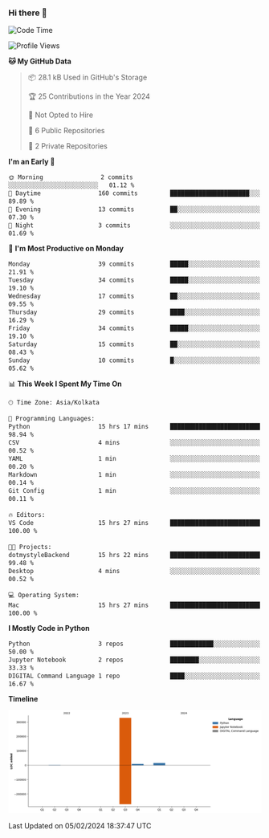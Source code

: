 ### Hi there 👋
<!--START_SECTION:waka-->
![Code Time](http://img.shields.io/badge/Code%20Time-48%20hrs%207%20mins-blue)

![Profile Views](http://img.shields.io/badge/Profile%20Views-2-blue)

**🐱 My GitHub Data** 

> 📦 28.1 kB Used in GitHub's Storage 
 > 
> 🏆 25 Contributions in the Year 2024
 > 
> 🚫 Not Opted to Hire
 > 
> 📜 6 Public Repositories 
 > 
> 🔑 2 Private Repositories 
 > 
**I'm an Early 🐤** 

```text
🌞 Morning                2 commits           ░░░░░░░░░░░░░░░░░░░░░░░░░   01.12 % 
🌆 Daytime                160 commits         ██████████████████████░░░   89.89 % 
🌃 Evening                13 commits          ██░░░░░░░░░░░░░░░░░░░░░░░   07.30 % 
🌙 Night                  3 commits           ░░░░░░░░░░░░░░░░░░░░░░░░░   01.69 % 
```
📅 **I'm Most Productive on Monday** 

```text
Monday                   39 commits          █████░░░░░░░░░░░░░░░░░░░░   21.91 % 
Tuesday                  34 commits          █████░░░░░░░░░░░░░░░░░░░░   19.10 % 
Wednesday                17 commits          ██░░░░░░░░░░░░░░░░░░░░░░░   09.55 % 
Thursday                 29 commits          ████░░░░░░░░░░░░░░░░░░░░░   16.29 % 
Friday                   34 commits          █████░░░░░░░░░░░░░░░░░░░░   19.10 % 
Saturday                 15 commits          ██░░░░░░░░░░░░░░░░░░░░░░░   08.43 % 
Sunday                   10 commits          █░░░░░░░░░░░░░░░░░░░░░░░░   05.62 % 
```


📊 **This Week I Spent My Time On** 

```text
🕑︎ Time Zone: Asia/Kolkata

💬 Programming Languages: 
Python                   15 hrs 17 mins      █████████████████████████   98.94 % 
CSV                      4 mins              ░░░░░░░░░░░░░░░░░░░░░░░░░   00.52 % 
YAML                     1 min               ░░░░░░░░░░░░░░░░░░░░░░░░░   00.20 % 
Markdown                 1 min               ░░░░░░░░░░░░░░░░░░░░░░░░░   00.14 % 
Git Config               1 min               ░░░░░░░░░░░░░░░░░░░░░░░░░   00.11 % 

🔥 Editors: 
VS Code                  15 hrs 27 mins      █████████████████████████   100.00 % 

🐱‍💻 Projects: 
dotmystyleBackend        15 hrs 22 mins      █████████████████████████   99.48 % 
Desktop                  4 mins              ░░░░░░░░░░░░░░░░░░░░░░░░░   00.52 % 

💻 Operating System: 
Mac                      15 hrs 27 mins      █████████████████████████   100.00 % 
```

**I Mostly Code in Python** 

```text
Python                   3 repos             ████████████░░░░░░░░░░░░░   50.00 % 
Jupyter Notebook         2 repos             ████████░░░░░░░░░░░░░░░░░   33.33 % 
DIGITAL Command Language 1 repo              ████░░░░░░░░░░░░░░░░░░░░░   16.67 % 
```



**Timeline**

![Lines of Code chart](https://raw.githubusercontent.com/Karishma1510/Karishma1510/main/assets/bar_graph.png)


 Last Updated on 05/02/2024 18:37:47 UTC
<!--END_SECTION:waka-->
